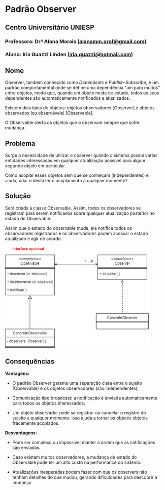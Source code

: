 # Padrão Observer

## Centro Universitário UNIESP

### Professora: Drª Alana Morais ([alanamm.prof@gmail.com](mailto:alanamm.prof@gmail.com))

### Aluno: Iria Guazzi Linden ([iria.guazzi@hotmail.com](mailto:iria.guazzi@hotmail.com))


## Nome

Observer, também conhecido como *Dependents* e *Publish-Subscribe*, é um padrão comportamental onde se define uma dependência “um para muitos” entre objetos, modo que, quando um objeto muda de estado, todos os seus dependentes são automaticamente notificados e atualizados.

Existem dois tipos de objetos: objetos observadores [Observer] e objetos observados (ou observáveis) [Observable];

O Observable alerta os objetos que o observam sempre que sofre mudança.

## Problema

Surge a necessidade de utilizar o observer quando o sistema possui várias entidades  interessadas em qualquer atualização possível para algum segundo objeto em particular.

Como acoplar esses objetos sem que se conheçam (independentes) e, ainda, criar e desfazer o acoplamento a qualquer momento?

## Solução

Será criada a classe Observable. Assim, todos os observadores se registram para serem notificados sobre qualquer atualização posterior no estado do Observable.

Assim que o estado do observable muda, ele notifica todos os observadores registrados e os observadores podem acessar o estado atualizado e agir de acordo.

![diagrama](diagrama.png)

## Consequências
**Vantagens:**
 - O padrão Observer garante uma separação clara entre o sujeito (Observable) e os objetos observadores (são independentes);

 - Comunicação tipo broadcast: a notificação é enviada automaticamente para todos os objetos interessados;

 - Um objeto observador pode se registrar ou cancelar o registro do sujeito a qualquer momento. Isso ajuda a tornar os objetos objetos fracamente acoplados.
 
**Desvantagens:**
 - Pode ser complexo ou impossível manter a ordem  que as notificações são enviadas.

 - Caso existam muitos observadores, a mudança de estado do Observable pode ter um alto custo na performance do sistema.

 - Atualizações inesperadas podem fazer com que os observers não tenham detalhes do que mudou, gerando dificuldades para descobrir a mudança
